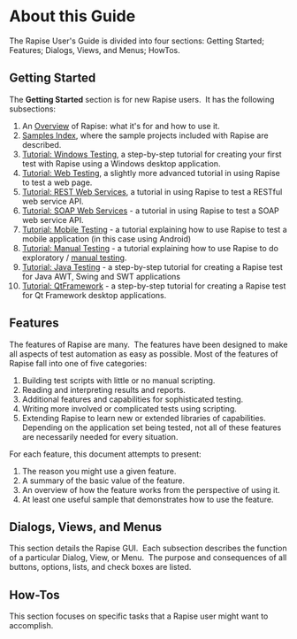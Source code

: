 # About this Guide

The Rapise User's Guide is divided into four sections: Getting Started; Features; Dialogs, Views, and Menus; HowTos.

## Getting Started

The **Getting Started** section is for new Rapise users.  It has the following subsections:

1. An [Overview](overview.md) of Rapise: what it's for and how to use it.
2. [Samples Index](sample_tests.md), where the sample projects included with Rapise are described.
3. [Tutorial: Windows Testing](twodialogs_sample.md), a step-by-step tutorial for creating your first test with Rapise using a Windows desktop application.
4. [Tutorial: Web Testing](tutorial_record_and_playback.md), a slightly more advanced tutorial in using Rapise to test a web page.
5. [Tutorial: REST Web Services](tutorial_web_services_rest.md), a tutorial in using Rapise to test a RESTful web service API.
6. [Tutorial: SOAP Web Services](tutorial_soap_web_services.md) - a tutorial in using Rapise to test a SOAP web service API.
7. [Tutorial: Mobile Testing](mobile_testing_android.md) - a tutorial explaining how to use Rapise to test a mobile application (in this case using Android)
8. [Tutorial: Manual Testing](tutorial_exploratory_testing.md) - a tutorial explaining how to use Rapise to do exploratory / [manual testing](manual_testing.md).
9. [Tutorial: Java Testing](tutorial_java_testing.md) - a step-by-step tutorial for creating a Rapise test for Java AWT, Swing and SWT applications
10. [Tutorial: QtFramework](tutorial_qt_framework.md) - a step-by-step tutorial for creating a Rapise test for Qt Framework desktop applications.

## Features

The features of Rapise are many.  The features have been designed to make all aspects of test automation as easy as possible.
Most of the features of Rapise fall into one of five categories:

1. Building test scripts with little or no manual scripting.
2. Reading and interpreting results and reports.
3. Additional features and capabilities for sophisticated testing.
4. Writing more involved or complicated tests using scripting.
5. Extending Rapise to learn new or extended libraries of capabilities. Depending on the application set being tested, not all of these features are necessarily needed for every situation.

For each feature, this document attempts to present:

1. The reason you might use a given feature.
2. A summary of the basic value of the feature.
3. An overview of how the feature works from the perspective of using it.
4. At least one useful sample that demonstrates how to use the feature.

## Dialogs, Views, and Menus

This section details the Rapise GUI.  Each subsection describes the function of a particular Dialog, View, or Menu.  The purpose and consequences of all buttons, options, lists, and check boxes are listed.

## How-Tos

This section focuses on specific tasks that a Rapise user might want to accomplish.
